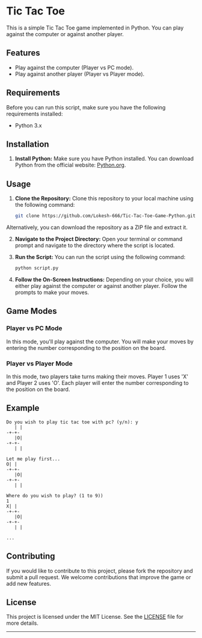 # Tic Tac Toe

This is a simple Tic Tac Toe game implemented in Python. You can play against the computer or against another player.

## Features

- Play against the computer (Player vs PC mode).
- Play against another player (Player vs Player mode).

## Requirements

Before you can run this script, make sure you have the following requirements installed:

- Python 3.x

## Installation

1. **Install Python:**
   Make sure you have Python installed. You can download Python from the official website: [Python.org](https://www.python.org/downloads/).

## Usage

1. **Clone the Repository:**
   Clone this repository to your local machine using the following command:

   ```bash
   git clone https://github.com/Lokesh-666/Tic-Tac-Toe-Game-Python.git
   ```

Alternatively, you can download the repository as a ZIP file and extract it.

2. **Navigate to the Project Directory:**
   Open your terminal or command prompt and navigate to the directory where the script is located.

3. **Run the Script:**
   You can run the script using the following command:

   ```bash
   python script.py
   ```

4. **Follow the On-Screen Instructions:**
   Depending on your choice, you will either play against the computer or against another player. Follow the prompts to make your moves.

## Game Modes

### Player vs PC Mode

In this mode, you'll play against the computer. You will make your moves by entering the number corresponding to the position on the board.

### Player vs Player Mode

In this mode, two players take turns making their moves. Player 1 uses 'X' and Player 2 uses 'O'. Each player will enter the number corresponding to the position on the board.

## Example

```
Do you wish to play tic tac toe with pc? (y/n): y
   | |
-+-+-
   |O|
-+-+-
   | |

Let me play first...
O| |
-+-+-
   |O|
-+-+-
   | |

Where do you wish to play? (1 to 9))
1
X| |
-+-+-
   |O|
-+-+-
   | |

...
```

## Contributing

If you would like to contribute to this project, please fork the repository and submit a pull request. We welcome contributions that improve the game or add new features.

## License

This project is licensed under the MIT License. See the [LICENSE](LICENSE) file for more details.

---
